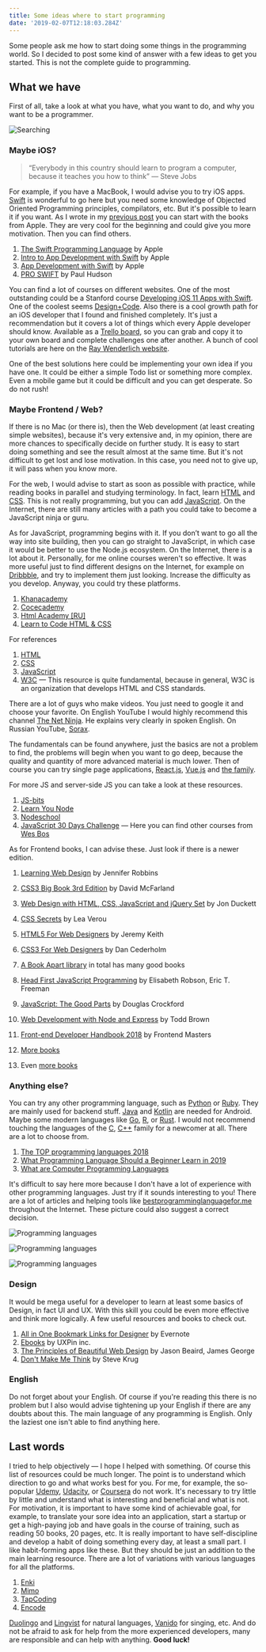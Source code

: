 ```yaml
---
title: Some ideas where to start programming
date: '2019-02-07T12:18:03.284Z'
---
```


Some people ask me how to start doing some things in the programming world. So I decided to post some kind of answer with a few ideas to get you started. This is not the complete guide to programming.

## What we have

First of all, take a look at what you have, what you want to do, and why you want to be a programmer.

![Searching](./searching.png)

### Maybe iOS?

> “Everybody in this country should learn to program a computer, because it teaches you how to think” — Steve Jobs

For example, if you have a MacBook, I would advise you to try iOS apps. [Swift](https://swift.org) is wonderful to go here but you need some knowledge of Objected Oriented Programming principles, compilators, etc. But it's possible to learn it if you want. As I wrote in my [previous post](/remame-story) you can start with the books from Apple. They are very cool for the beginning and could give you more motivation. Then you can find others.

1. [The Swift Programming Language](https://itunes.apple.com/us/book/the-swift-programming-language-swift-4-2/id881256329) by Apple
1. [Intro to App Development with Swift](https://itunes.apple.com/us/book/intro-to-app-development-with-swift/id1118575552) by Apple
1. [App Development with Swift](https://itunes.apple.com/us/book/app-development-with-swift/id1219117996) by Apple
1. [PRO SWIFT](https://www.amazon.com/Pro-Swift-4-1-Paul-Hudson/dp/1985779781) by Paul Hudson

You can find a lot of courses on different websites. One of the most outstanding could be a Stanford course [Developing iOS 11 Apps with Swift](https://itunes.apple.com/pl/course/developing-ios-11-apps-with-swift/id1309275316). One of the coolest seems [Design+Code](https://designcode.io). Also there is a cool growth path for an iOS developer that I found and finished completely. It's just a recommendation but it covers a lot of things which every Apple developer should know. Available as a [Trello board](https://trello.com/b/dOV9dvBu/a-path-to-mastery-for-ios-development), so you can grab and copy it to your own board and complete challenges one after another. A bunch of cool tutorials are here on the [Ray Wenderlich website](https://www.raywenderlich.com).

One of the best solutions here could be implementing your own idea if you have one. It could be either a simple Todo list or something more complex. Even a mobile game but it could be difficult and you can get desperate. So do not rush!

### Maybe Frontend / Web?

If there is no Mac (or there is), then the Web development (at least creating simple websites), because it's very extensive and, in my opinion, there are more chances to specifically decide on further study. It is easy to start doing something and see the result almost at the same time. But it's not difficult to get lost and lose motivation. In this case, you need not to give up, it will pass when you know more.

For the web, I would advise to start as soon as possible with practice, while reading books in parallel and studying terminology. In fact, learn [HTML](https://www.w3schools.com/html/html_intro.asp) and [CSS](https://www.w3schools.com/html/html_css.asp). This is not really programming, but you can add [JavaScript](https://developer.mozilla.org/en-US/docs/Web/JavaScript). On the Internet, there are still many articles with a path you could take to become a JavaScript ninja or guru.

As for JavaScript, programming begins with it. If you don’t want to go all the way into site building, then you can go straight to JavaScript, in which case it would be better to use the Node.js ecosystem. On the Internet, there is a lot about it. Personally, for me online courses weren't so effective. It was more useful just to find different designs on the Internet, for example on [Dribbble](https://dribbble.com/search?q=landing+page), and try to implement them just looking. Increase the difficulty as you develop. Anyway, you could try these platforms.

1. [Khanacademy](https://www.khanacademy.org/computing/computer-programming)
1. [Cocecademy](https://www.codecademy.com)
1. [Html Academy [RU]](https://htmlacademy.ru)
1. [Learn to Code HTML & CSS](https://learn.shayhowe.com/html-css/)

For references

1. [HTML](https://htmlreference.io/)
1. [CSS](https://cssreference.io)
1. [JavaScript](https://javascript.info)
1. [W3C](https://www.w3schools.com) — This resource is quite fundamental, because in general, W3C is an organization that develops HTML and CSS standards.

There are a lot of guys who make videos. You just need to google it and choose your favorite. On English YouTube I would highly recommend this channel [The Net Ninja](https://www.youtube.com/thenetninja). He explains very clearly in spoken English. On Russian YouTube, [Sorax](https://www.youtube.com/artsorax).

The fundamentals can be found anywhere, just the basics are not a problem to find, the problems will begin when you want to go deep, because the quality and quantity of more advanced material is much lower. Then of course you can try single page applications, [React.js](https://reactjs.org), [Vue.js](https://vuejs.org) and [the family](https://2018.stateofjs.com).

For more JS and server-side JS you can take a look at these resources.

1. [JS-bits](https://github.com/vasanthk/js-bits)
1. [Learn You Node](https://github.com/workshopper/learnyounode)
1. [Nodeschool](https://nodeschool.io)
1. [JavaScript 30 Days Challenge](https://javascript30.com) — Here you can find other courses from [Wes Bos](https://wesbos.com)

As for Frontend books, I can advise these. Just look if there is a newer edition.

1. [Learning Web Design](https://www.learningwebdesign.com) by Jennifer Robbins
1. [CSS3 Big Book 3rd Edition](http://shop.oreilly.com/product/0636920024996) by David McFarland
1. [Web Design with HTML, CSS, JavaScript and jQuery Set](https://www.amazon.com/gp/product/1118907442/) by Jon Duckett
1. [CSS Secrets](https://www.amazon.com/CSS-Secrets-Lea-Verou/dp/1449372635) by Lea Verou
1. [HTML5 For Web Designers](https://html5forwebdesigners.com) by Jeremy Keith
1. [CSS3 For Web Designers](https://abookapart.com/products/css3-for-web-designers) by Dan Cederholm
1. [A Book Apart library](https://abookapart.com/products/) in total has many good books
1. [Head First JavaScript Programming](https://learning.oreilly.com/library/view/head-first-javascript/9781449340124/) by Elisabeth Robson, Eric T. Freeman
1. [JavaScript: The Good Parts](https://www.amazon.com/JavaScript-Good-Parts-Douglas-Crockford/dp/0596517742) by Douglas Crockford
1. [Web Development with Node and Express](http://shop.oreilly.com/product/0636920032977) by Todd Brown
1. [Front-end Developer Handbook 2018](https://legacy.gitbook.com/book/frontendmasters/front-end-developer-handbook-2018/details) by Frontend Masters

1. [More books](http://it-ebooks.info)
1. Even [more books](https://jsbooks.revolunet.com)

### Anything else?

You can try any other programming language, such as [Python](https://www.python.org) or [Ruby](https://www.ruby-lang.org/en/). They are mainly used for backend stuff. [Java](https://docs.oracle.com/javase/tutorial/index.html) and [Kotlin](https://kotlinlang.org) are needed for Android. Maybe some modern languages like [Go](https://golang.org), [R](https://www.r-project.org), or [Rust](https://www.rust-lang.org). I would not recommend touching the languages ​​of the [C](https://en.wikipedia.org/wiki/C_(programming_language)), [C++](http://www.cplusplus.com) family for a newcomer at all. There are a lot to choose from.

1. [The TOP programming languages 2018](https://spectrum.ieee.org/static/interactive-the-top-programming-languages-2018)
1. [What Programming Language Should a Beginner Learn in 2019](https://www.codementor.io/codementorteam/beginner-programming-language-job-salary-community-7s26wmbm6)
1. [What are Computer Programming Languages](https://www.computerscience.org/resources/computer-programming-languages/)

 It's difficult to say here more because I don't have a lot of experience with other programming languages. Just try if it sounds interesting to you! There are a lot of articles and helping tools like [bestprogramminglanguagefor.me](http://www.bestprogramminglanguagefor.me/) throughout the Internet. These picture could also suggest a correct decision.

![Programming languages](./programming-infographics.png)

![Programming languages](./choosing-programming-language-flowchart.png)

![Programming languages](./programming-language-decision-tree.png)

### Design

It would be mega useful for a developer to learn at least some basics of Design, in fact UI and UX. With this skill you could be even more effective and think more logically. A few useful resources and books to check out.

1. [All in One Bookmark Links for Designer](https://www.evernote.design) by Evernote
1. [Ebooks](https://www.uxpin.com/studio/ebooks/) by UXPin inc.
1. [The Principles of Beautiful Web Design](https://www.amazon.com/Principles-Beautiful-Web-Design-Designing-ebook/dp/B00TJ6UYZC) by Jason Beaird, James George
1. [Don't Make Me Think](https://www.amazon.com/Dont-Make-Me-Think-Usability/dp/0321344758) by Steve Krug

### English

Do not forget about your English. Of course if you're reading this there is no problem but I also would advise tightening up your English if there are any doubts about this. The main language of any programming is English. Only the laziest one isn't able to find anything here.

## Last words

I tried to help objectively — I hope I helped with something. Of course this list of resources could be much longer. The point is to understand which direction to go and what works best for you. For me, for example, the so-popular [Udemy](https://www.udemy.com), [Udacity](https://eu.udacity.com), or [Coursera](https://www.coursera.org) do not work. It's necessary to try little by little and understand what is interesting and beneficial and what is not. For motivation, it is important to have some kind of achievable goal, for example, to translate your sore idea into an application, start a startup or get a high-paying job and have goals in the course of training, such as reading 50 books, 20 pages, etc. It is really important to have self-discipline and develop a habit of doing something every day, at least a small part. I like habit-forming apps like these. But they should be just an addition to the main learning resource. There are a lot of variations with various languages for all the platforms.

1. [Enki](https://www.enki.com)
2. [Mimo](https://getmimo.com)
3. [TapCoding](http://tapcoding.com)
4. [Encode](https://itunes.apple.com/us/app/encode-learn-to-code/id1198851756)

[Duolingo](https://www.duolingo.com) and [Lingvist](https://lingvist.com) for natural languages, [Vanido](https://vanido.io) for singing, etc. And do not be afraid to ask for help from the more experienced developers, many are responsible and can help with anything. __Good luck!__
